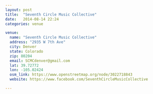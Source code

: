 ```yaml
---
layout: post
title:  "Seventh Circle Music Collective"
date:   2014-08-14 22:24
categories: venue

venue:
  name: "Seventh Circle Music Collective"
  address: "2935 W 7th Ave"
  city: Denver
  state: Colorado
  zip: 80204
  email: SCMCdenver@gmail.com
  lat: 39.72772
  lon: -105.02424
  osm_link: https://www.openstreetmap.org/node/3022718843
  website: https://www.facebook.com/SeventhCircleMusicCollective

---
```

